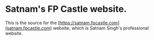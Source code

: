 # Satnam's FP Castle website.

This is the source for the [https://satnam.fpcastle.com](satnam.fpcastle.com) website, which is Satnam Singh's professional website.
